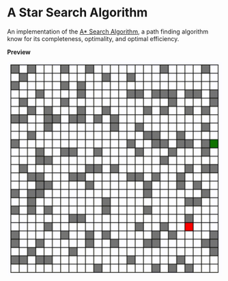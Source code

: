 # A Star Search Algorithm
An implementation of the [A* Search Algorithm](https://en.wikipedia.org/wiki/A*_search_algorithm), a path finding algorithm know for its completeness, optimality, and optimal efficiency.

**Preview**

![](preview.gif)
